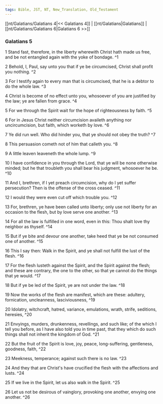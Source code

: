 ```yaml
---
tags: Bible, JST, NT, New_Translation, Old_Testament
---
```


[[nt/Galatians/Galatians 4|<< Galatians 4]] | [[nt/Galatians|Galatians]] | [[nt/Galatians/Galatians 6|Galatians 6 >>]]

### Galatians 5

1 Stand fast, therefore, in the liberty wherewith Christ hath made us free, and be not entangled again with the yoke of bondage.  ^1

2 Behold, I, Paul, say unto you that if ye be circumcised, Christ shall profit you nothing.  ^2

3 For I testify again to every man that is circumcised, that he is a debtor to do the whole law.  ^3

4 Christ is become of no effect unto you, whosoever of you are justified by the law; ye are fallen from grace.  ^4

5 For we through the Spirit wait for the hope of righteousness by faith.  ^5

6 For in Jesus Christ neither circumcision availeth anything nor uncircumcision, but faith, which worketh by love.  ^6

7 Ye did run well. Who did hinder you, that ye should not obey the truth?  ^7

8 This persuasion cometh not of him that calleth you.  ^8

9 A little leaven leaveneth the whole lump.  ^9

10 I have confidence in you through the Lord, that ye will be none otherwise minded; but he that troubleth you shall bear his judgment, whosoever he be.  ^10

11 And I, brethren, if I yet preach circumcision, why do I yet suffer persecution? Then is the offense of the cross ceased.  ^11

12 I would they were even cut off which trouble you.  ^12

13 For, brethren, ye have been called unto liberty; only use not liberty for an occasion to the flesh, but by love serve one another.  ^13

14 For all the law is fulfilled in one word, even in this: Thou shalt love thy neighbor as thyself.  ^14

15 But if ye bite and devour one another, take heed that ye be not consumed one of another.  ^15

16 This I say then: Walk in the Spirit, and ye shall not fulfill the lust of the flesh.  ^16

17 For the flesh lusteth against the Spirit, and the Spirit against the flesh; and these are contrary, the one to the other, so that ye cannot do the things that ye would.  ^17

18 But if ye be led of the Spirit, ye are not under the law.  ^18

19 Now the works of the flesh are manifest, which are these: adultery, fornication, uncleanness, lasciviousness,  ^19

20 Idolatry, witchcraft, hatred, variance, emulations, wrath, strife, seditions, heresies,  ^20

21 Envyings, murders, drunkenness, revellings, and such like; of the which I tell you before, as I have also told you in time past, that they which do such things shall not inherit the kingdom of God.  ^21

22 But the fruit of the Spirit is love, joy, peace, long-suffering, gentleness, goodness, faith,  ^22

23 Meekness, temperance; against such there is no law.  ^23

24 And they that are Christ\'s have crucified the flesh with the affections and lusts.  ^24

25 If we live in the Spirit, let us also walk in the Spirit.  ^25

26 Let us not be desirous of vainglory, provoking one another, envying one another.  ^26

 
